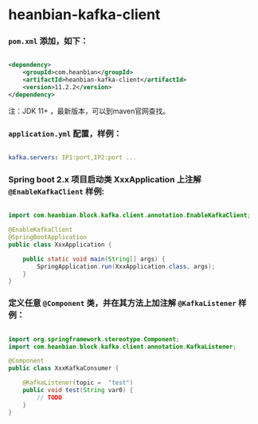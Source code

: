 # heanbian-kafka-client

### `pom.xml` 添加，如下：

```xml

<dependency>
	<groupId>com.heanbian</groupId>
	<artifactId>heanbian-kafka-client</artifactId>
	<version>11.2.2</version>
</dependency>

```
注：JDK 11+ ，最新版本，可以到maven官网查找。

### `application.yml` 配置，样例：

```yaml

kafka.servers: IP1:port,IP2:port ...

```

### Spring boot 2.x 项目启动类 XxxApplication 上注解 `@EnableKafkaClient` 样例:

```java

import com.heanbian.block.kafka.client.annotation.EnableKafkaClient;

@EnableKafkaClient
@SpringBootApplication
public class XxxApplication {

	public static void main(String[] args) {
		SpringApplication.run(XxxApplication.class, args);
	}
}

```

### 定义任意 `@Component` 类，并在其方法上加注解 `@KafkaListener` 样例：

```java

import org.springframework.stereotype.Component;
import com.heanbian.block.kafka.client.annotation.KafkaListener;

@Component
public class XxxKafkaConsumer {

	@KafkaListener(topic =  "test")
	public void test(String var0) {
		// TODO
	}
}

```
